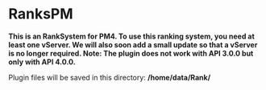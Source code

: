 # RanksPM

**This is an RankSystem for PM4. 
To use this ranking system, you need at least one vServer.
We will also soon add a small update so that a vServer is no longer required.
Note: The plugin does not work with API 3.0.0 but only with API 4.0.0.**

Plugin files will be saved in this directory: **/home/data/Rank/**
